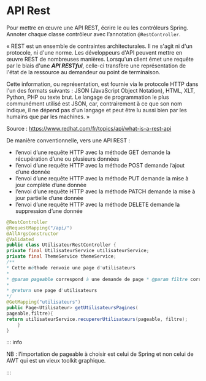 # API Rest

Pour mettre en œuvre une API REST, écrire le ou les contrôleurs Spring. Annoter chaque classe contrôleur avec l’annotation `@RestController`.

« REST est un ensemble de contraintes architecturales. Il ne s'agit ni d'un protocole, ni d'une norme. Les développeurs d'API peuvent mettre en œuvre REST de nombreuses manières. Lorsqu'un client émet une requête par le biais d'une **_API RESTful_**, celle-ci transfère une représentation de l'état de la ressource au demandeur ou point de terminaison.

Cette information, ou représentation, est fournie via le protocole HTTP dans l'un des formats suivants : JSON (JavaScript Object Notation), HTML, XLT, Python, PHP ou texte brut. Le langage de programmation le plus communément utilisé est JSON, car, contrairement à ce que son nom indique, il ne dépend pas d'un langage et peut être lu aussi bien par les humains que par les machines. »

Source : https://www.redhat.com/fr/topics/api/what-is-a-rest-api

De manière conventionnelle, vers une API REST :

- l’envoi d’une requête HTTP avec la méthode GET demande la récupération d’une ou plusieurs données
- l’envoi d’une requête HTTP avec la méthode POST demande l’ajout d’une donnée
- l’envoi d’une requête HTTP avec la méthode PUT demande la mise à jour complète
  d’une donnée
- l’envoi d’une requête HTTP avec la méthode PATCH demande la mise à jour partielle
  d’une donnée
- l’envoi d’une requête HTTP avec la méthode DELETE demande la suppression d’une
  donnée

```java
@RestController
@RequestMapping("/api/")
@AllArgsConstructor
@Validated
public class UtilisateurRestController {
private final UtilisateurService utilisateurService;
private final ThemeService themeService;
/**
* Cette méthode renvoie une page d'utilisateurs
*
* @param pageable correspond à une demande de page * @param filtre correspond au filtre demandé
*
* @return une page d'utilisateurs
*/
@GetMapping("utilisateurs")
public Page<Utilisateur> getUtilisateursPagines(
pageable,filtre){
return utilisateurService.recupererUtilisateurs(pageable, filtre);
    }
}
```

::: info

NB : l’importation de pageable à choisir est celui de Spring et non celui de AWT qui est un vieux toolkit graphique.

:::
